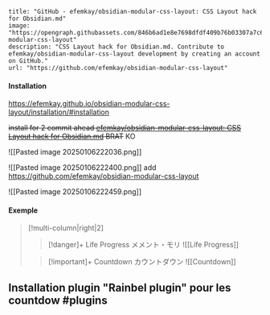 
```embed
title: "GitHub - efemkay/obsidian-modular-css-layout: CSS Layout hack for Obsidian.md"
image: "https://opengraph.githubassets.com/846b6ad1e8e7698dfdf409b76b03307a7c6e385636c7a209fd1313f51d89d66e/efemkay/obsidian-modular-css-layout"
description: "CSS Layout hack for Obsidian.md. Contribute to efemkay/obsidian-modular-css-layout development by creating an account on GitHub."
url: "https://github.com/efemkay/obsidian-modular-css-layout"
```


#### Installation 
https://efemkay.github.io/obsidian-modular-css-layout/installation/#installation

~~install for 2 commit ahead 
[efemkay/obsidian-modular-css-layout: CSS Layout hack for Obsidian.md](https://github.com/efemkay/obsidian-modular-css-layout?tab=readme-ov-file#installation--download-and-enable)
BRAT~~ KO 

![[Pasted image 20250106222036.png]]

![[Pasted image 20250106222400.png]]
add https://github.com/efemkay/obsidian-modular-css-layout

![[Pasted image 20250106222459.png]]




#### Exemple

>[!multi-column|right|2]
>
>> [!danger]+ Life Progress メメント・モリ
>> ![[Life Progress]]
>
>> [!important]+ Countdown カウントダウン
>> ![[Countdown]]


## Installation plugin \"Rainbel plugin\" pour les countdow  #plugins 



